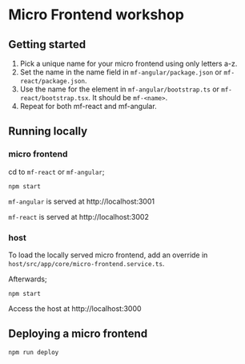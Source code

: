 # Micro Frontend workshop

## Getting started

1. Pick a unique name for your micro frontend using only letters a-z.
2. Set the name in the name field in `mf-angular/package.json` or `mf-react/package.json`.
3. Use the name for the element in `mf-angular/bootstrap.ts` or `mf-react/bootstrap.tsx`. It should be `mf-<name>`.
4. Repeat for both mf-react and mf-angular.


## Running locally
### micro frontend 

cd to `mf-react` or `mf-angular`;

`npm start`


`mf-angular` is served at http://localhost:3001

`mf-react` is served at http://localhost:3002

### host

To load the locally served micro frontend, add an override in `host/src/app/core/micro-frontend.service.ts`.

Afterwards;

`npm start`

Access the host at http://localhost:3000


## Deploying a micro frontend

`npm run deploy`
